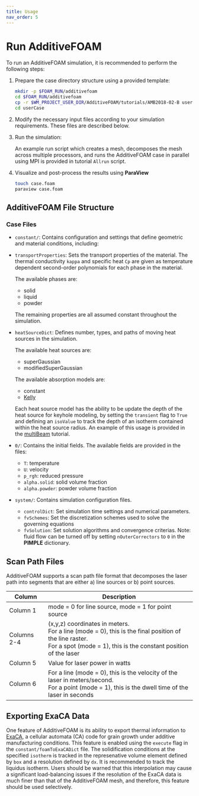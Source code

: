 ```yaml
---
title: Usage
nav_order: 5
---
```


# Run AdditiveFOAM
To run an AdditiveFOAM simulation, it is recommended to perform the following steps:
1. Prepare the case directory structure using a provided template:
   ```bash
   mkdir -p $FOAM_RUN/additivefoam
   cd $FOAM_RUN/additivefoam
   cp -r $WM_PROJECT_USER_DIR/AdditiveFOAM/tutorials/AMB2018-02-B userCase
   cd userCase
   ```

2. Modify the necessary input files according to your simulation requirements. These files are described below.

3. Run the simulation:

   An example run script which creates a mesh, decomposes the mesh across multiple processors, and runs the AdditiveFOAM case in parallel using MPI is provided in tutorial `Allrun` script.

4. Visualize and post-process the results using **ParaView**
   ```bash
   touch case.foam
   paraview case.foam
   ```
   
## AdditiveFOAM File Structure

### Case Files

  - `constant/`: Contains configuration and settings that define geometric and material conditions, including:

  - `transportProperties`: Sets the transport properties of the material. The thermal conductivity `kappa` and specific heat `Cp` are given as temperature dependent second-order polynomials for each phase in the material.
  
     The available phases are:
     - solid
     - liquid
     - powder
  
     The remaining properties are all assumed constant throughout the simulation.

  - `heatSourceDict`: Defines number, types, and paths of moving heat sources in the simulation.

     The available heat sources are:
     - superGaussian
     - modifiedSuperGaussian

     The available absorption models are:
     - constant
     - [Kelly](https://opg.optica.org/ao/fulltext.cfm?uri=ao-5-6-925&id=14272)
  
     Each heat source model has the ability to be update the depth of the heat source for keyhole modeling, by setting the `transient` flag to `True` and defining an `isoValue` to track the depth of an isotherm contained within the heat source radius. An example of this usage is provided in the [multiBeam](tutorials/multiBeam) tutorial.

   - `0/`: Contains the initial fields. The available fields are provided in the files:
      - `T`:            temperature
      - `U`:            velocity
      - `p_rgh`:        reduced pressure
      - `alpha.solid`:  solid volume fraction
      - `alpha.powder`: powder volume fraction

   - `system/`: Contains simulation configuration files.
      - `controlDict`: Set simulation time settings and numerical parameters.
      - `fvSchemes`: Set the discretization schemes used to solve the governing equations
      - `fvSolution`: Set solution algorithms and convergence criterias. Note: fluid flow can be turned off by setting `nOuterCorrectors` to `0` in the **PIMPLE** dictionary.


## Scan Path Files
AdditiveFOAM supports a scan path file format that decomposes the laser path into segments that are either a) line sources or b) point sources.

| Column   | Description                                                                                                                 |
|----------|-----------------------------------------------------------------------------------------------------------------------------|
| Column 1 | mode = 0 for line source, mode = 1 for point source                                                                               |
| Columns 2-4 | (x,y,z) coordinates in meters. <br>For a line (mode = 0), this is the final position of the line raster. <br>For a spot (mode = 1), this is the constant position of the laser |
| Column 5 | Value for laser power in watts                                                                                               |
| Column 6 | For a line (mode = 0), this is the velocity of the laser in meters/second. <br>For a point (mode = 1), this is the dwell time of the laser in seconds                         |

## Exporting ExaCA Data
One feature of AdditiveFOAM is its ability to export thermal information to [ExaCA](https://github.com/LLNL/ExaCA), a cellular automata (CA) code for grain growth under additive manufacturing conditions. This feature is enabled using the `execute` flag in the `constant/foamToExaCADict` file. The solidification conditions at the specified `isotherm` is tracked in the represenative volume element defined by `box` and a resolution defined by `dx`. It is recommended to track the liquidus isotherm. Users should be warned that this interpolation may cause a significant load-balancing issues if the resolution of the ExaCA data is much finer than that of the AdditiveFOAM mesh, and therefore, this feature should be used selectively.
